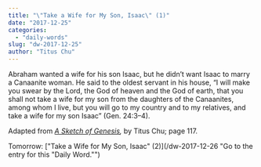 ```yaml
---
title: "\"Take a Wife for My Son, Isaac\" (1)"
date: "2017-12-25"
categories: 
  - "daily-words"
slug: "dw-2017-12-25"
author: "Titus Chu"
---
```


Abraham wanted a wife for his son Isaac, but he didn’t want Isaac to marry a Canaanite woman. He said to the oldest servant in his house, “I will make you swear by the Lord, the God of heaven and the God of earth, that you shall not take a wife for my son from the daughters of the Canaanites, among whom I live, but you will go to my country and to my relatives, and take a wife for my son Isaac” (Gen. 24:3–4).

Adapted from _[A Sketch of Genesis](/book-gen-sketch "Go to the listing for this book."),_ by Titus Chu; page 117.

Tomorrow: ["Take a Wife for My Son, Isaac" (2)](/dw-2017-12-26 "Go to the entry for this "Daily Word."")
